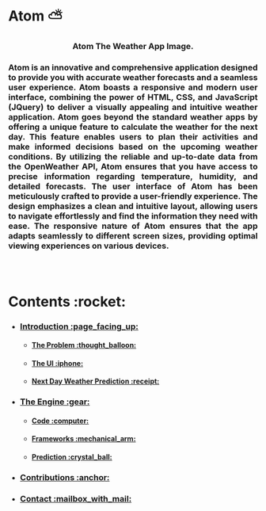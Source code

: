 # Atom  :partly_sunny:
<h3 align = "center"><strong>Atom The Weather App Image.</strong><h3>

<div style = "text-align: center;">
  <p align="justify">Atom is an innovative and comprehensive application
  designed to provide you with accurate weather forecasts and a seamless user experience.
  Atom boasts a responsive and modern user interface, combining the power of HTML,
  CSS, and JavaScript (JQuery) to deliver a visually appealing and intuitive weather
  application. Atom goes beyond the standard weather apps by offering a unique feature to
  calculate the weather for the next day. This feature enables users to plan their activities
  and make informed decisions based on the upcoming weather conditions. By utilizing the
  reliable and up-to-date data from the OpenWeather API, Atom ensures that you have
  access to precise information regarding temperature, humidity, and detailed forecasts.
  The user interface of Atom has been meticulously crafted to provide a user-friendly
  experience. The design emphasizes a clean and intuitive layout, allowing users to
  navigate effortlessly and find the information they need with ease. The responsive nature
  of Atom ensures that the app adapts seamlessly to different screen sizes, providing
  optimal viewing experiences on various devices.
  <p>
</div>
  
##

<br>
  
<h1>Contents :rocket:</h1>
<div>
  <ul>
    <li>
    <h3><a href = "#basics">Introduction :page_facing_up:</a></h3>
    <ul>
      <li>
        <h4><a href = "#problem">The Problem :thought_balloon:</a></h4>
      </li>
      <li>
        <h4><a href = "#ui">The UI :iphone:</a></h4>
      </li>
      <li>
        <h4><a href = "#prediction">Next Day Weather Prediction :receipt:</a></h4>
      </li>
    </ul>
    </li>
    <li>
      <h3><a href = "#engine">The Engine :gear:</a></h3>
      <ul>
      <li>
        <h4><a href = "#code">Code :computer:</a></h4>
      </li>
      <li>
        <h4><a href = "#engine">Frameworks :mechanical_arm:</a></h4>
      </li>
      <li>
        <h4><a href = "#prediction">Prediction :crystal_ball:</a></h4>
      </li>
    </ul>
    </li>
    <li>
      <h3><a href = "#contributions">Contributions :anchor:</a></h3>
    </li>
    <li>
      <h3><a href = "#contactme">Contact :mailbox_with_mail:<a/></h3>
    </li>
  </ul>
</div>

##

<br>
